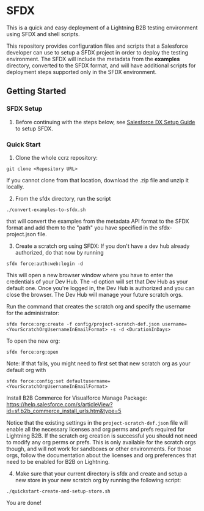 # SFDX

This is a quick and easy deployment of a Lightning B2B testing environment using SFDX and shell scripts.

This repository provides configuration files and scripts that a Salesforce developer can use to setup a SFDX project in order to deploy the testing environment. The SFDX will include the metadata from the **examples** directory, converted to the SFDX format, and will have additional scripts for deployment steps supported only in the SFDX environment.

## Getting Started

### SFDX Setup
1. Before continuing with the steps below, see [Salesforce DX Setup Guide](https://developer.salesforce.com/docs/atlas.en-us.sfdx_setup.meta/sfdx_setup/sfdx_setup_intro.htm) to setup SFDX.


### Quick Start

1. Clone the whole ccrz repository:
```
git clone <Repository URL>
```
If you cannot clone from that location, download the .zip file and unzip it locally.

2. From the sfdx directory, run the script
```
./convert-examples-to-sfdx.sh
```
that will convert the examples from the metadata API format to the SFDX format and add them to the "path" you have specified in the sfdx-project.json file.

3. Create a scratch org using SFDX:
If you don't have a dev hub already authorized, do that now by running
```
sfdx force:auth:web:login -d
```
This will open a new browser window where you have to enter the credentials of your Dev Hub. The -d option will set that Dev Hub as your default one. Once you're logged in, the Dev Hub is authorized and you can close the browser. The Dev Hub will manage your future scratch orgs.

Run the command that creates the scratch org and specify the username for the administrator:
```
sfdx force:org:create -f config/project-scratch-def.json username=<YourScratchOrgUsernameInEmailFormat> -s -d <DurationInDays>
```

To open the new org:
```
sfdx force:org:open
```
Note: if that fails, you might need to first set that new scratch org as your default org with
```
sfdx force:config:set defaultusername=<YourScratchOrgUsernameInEmailFormat>
```

Install B2B Commerce for Visualforce Manage Package:
https://help.salesforce.com/s/articleView?id=sf.b2b_commerce_install_urls.htm&type=5

Notice that the existing settings in the ```project-scratch-def.json``` file will enable all the necessary licenses and org perms and prefs required for Lightning B2B. If the scratch org creation is successful you should not need to modify any org perms or prefs. This is only available for the scratch orgs though, and will not work for sandboxes or other environments. For those orgs, follow the documentation about the licenses and org preferences that need to be enabled for B2B on Lightning.

4. Make sure that your current directory is sfdx and create and setup a new store in your new scratch org by running the following script:
```
./quickstart-create-and-setup-store.sh
```

You are done!



